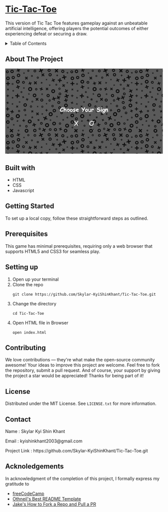 # [Tic-Tac-Toe](https://skylar-kyishinkhant.github.io/Tic-Tac-Toe/)
This version of Tic Tac Toe features gameplay against an unbeatable artificial intelligence, offering players the potential outcomes of either experiencing defeat or securing a draw.

<details> 
<summary>Table of Contents</summary>
  
- [About The Project](https://github.com/Skylar-KyiShinKhant/Tic-Tac-Toe/blob/Skylar-KyiShinKhant-patch-1/README.md#about-the-project)
- [Built with](https://github.com/Skylar-KyiShinKhant/Tic-Tac-Toe/blob/Skylar-KyiShinKhant-patch-1/README.md#built-with)
- [Getting Started](https://github.com/Skylar-KyiShinKhant/Tic-Tac-Toe/blob/Skylar-KyiShinKhant-patch-1/README.md#getting-started)
- [Prerequisites](https://github.com/Skylar-KyiShinKhant/Tic-Tac-Toe/blob/Skylar-KyiShinKhant-patch-1/README.md#prerequisites)
- [Setting up](https://github.com/Skylar-KyiShinKhant/Tic-Tac-Toe/blob/Skylar-KyiShinKhant-patch-1/README.md#setting-up)
- [Contributing](https://github.com/Skylar-KyiShinKhant/Tic-Tac-Toe/blob/Skylar-KyiShinKhant-patch-1/README.md#contributing)
- [License](https://github.com/Skylar-KyiShinKhant/Tic-Tac-Toe/blob/Skylar-KyiShinKhant-patch-1/README.md#license)
- [Contact](https://github.com/Skylar-KyiShinKhant/Tic-Tac-Toe/blob/Skylar-KyiShinKhant-patch-1/README.md#contact)
- [Acknoledgements](https://github.com/Skylar-KyiShinKhant/Tic-Tac-Toe/blob/Skylar-KyiShinKhant-patch-1/README.md#acknoledgements)
</details>

## About The Project
![](https://github.com/Skylar-KyiShinKhant/Tic-Tac-Toe/blob/Skylar-KyiShinKhant-patch-1/TicTacToe.gif)

## Built with
- HTML
- CSS
- Javascript

## Getting Started
To set up a local copy, follow these straightforward steps as outlined.

## Prerequisites
This game has minimal prerequisites, requiring only a web browser that supports HTML5 and CSS3 for seamless play.

## Setting up
1. Open up your terminal
2. Clone the repo 
   ```
   git clone https://github.com/Skylar-KyiShinKhant/Tic-Tac-Toe.git
   ```
3. Change the directory
   ```
   cd Tic-Tac-Toe
   ```
4. Open HTML file in Browser
   ```
   open index.html
   ```

## Contributing
We love contributions — they're what make the open-source community awesome! Your ideas to improve this project are welcome. Feel free to fork the repository, submit a pull request. And of course, your support by giving the project a star would be appreciated! Thanks for being part of it!

## License
Distributed under the MIT License. See ```LICENSE.txt``` for more information.

## Contact
<p>Name : Skylar Kyi Shin Khant</p>
<p>Email : kyishinkhant2003@gmail.com</p>
<p>Project Link : https://github.com/Skylar-KyiShinKhant/Tic-Tac-Toe.git</p>

## Acknoledgements
In acknowledgment of the completion of this project, I formally express my gratitude to 
- [freeCodeCamp](https://www.freecodecamp.org/)
- [Othneil's Best README Template](https://github.com/othneildrew/Best-README-Template)
- [Jake's How to Fork a Repo and Pull a PR](https://jarv.is/notes/how-to-pull-request-fork-github/)

